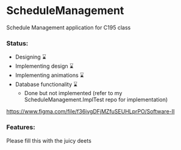# ScheduleManagement
Schedule Management application for C195 class

### Status: 
- Designing ⌛
- Implementing design ⌛
- Implementing animations ⌛
- Database functionality ⌛
  - Done but not implemented (refer to my ScheduleManagement.ImplTest repo for implementation)

https://www.figma.com/file/f36ivgDFjMZfuSEUHLprPO/Software-II

### Features:
Please fill this with the juicy deets
